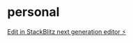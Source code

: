# personal

[Edit in StackBlitz next generation editor ⚡️](https://stackblitz.com/~/github.com/ikam2000/personal)